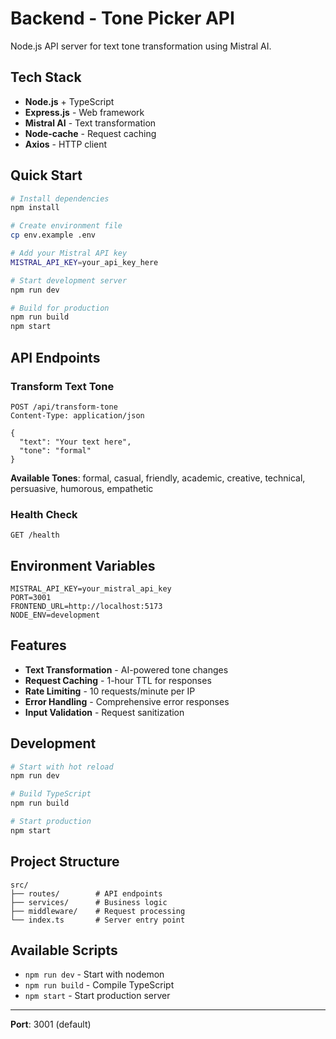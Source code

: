 # Backend - Tone Picker API

Node.js API server for text tone transformation using Mistral AI.

## Tech Stack

- **Node.js** + TypeScript
- **Express.js** - Web framework
- **Mistral AI** - Text transformation
- **Node-cache** - Request caching
- **Axios** - HTTP client

## Quick Start

```bash
# Install dependencies
npm install

# Create environment file
cp env.example .env

# Add your Mistral API key
MISTRAL_API_KEY=your_api_key_here

# Start development server
npm run dev

# Build for production
npm run build
npm start
```

## API Endpoints

### Transform Text Tone
```http
POST /api/transform-tone
Content-Type: application/json

{
  "text": "Your text here",
  "tone": "formal"
}
```

**Available Tones**: formal, casual, friendly, academic, creative, technical, persuasive, humorous, empathetic

### Health Check
```http
GET /health
```

## Environment Variables

```env
MISTRAL_API_KEY=your_mistral_api_key
PORT=3001
FRONTEND_URL=http://localhost:5173
NODE_ENV=development
```

## Features

- **Text Transformation** - AI-powered tone changes
- **Request Caching** - 1-hour TTL for responses
- **Rate Limiting** - 10 requests/minute per IP
- **Error Handling** - Comprehensive error responses
- **Input Validation** - Request sanitization

## Development

```bash
# Start with hot reload
npm run dev

# Build TypeScript
npm run build

# Start production
npm start
```

## Project Structure

```
src/
├── routes/        # API endpoints
├── services/      # Business logic
├── middleware/    # Request processing
└── index.ts       # Server entry point
```

## Available Scripts

- `npm run dev` - Start with nodemon
- `npm run build` - Compile TypeScript
- `npm start` - Start production server

---

**Port**: 3001 (default)
